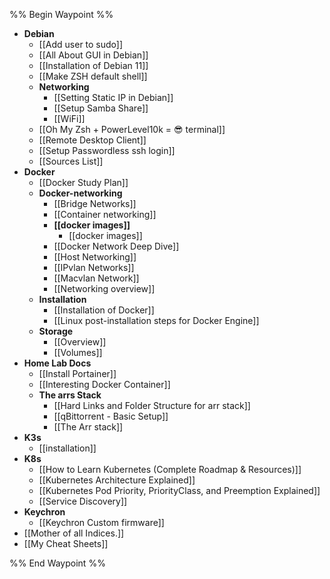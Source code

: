 %% Begin Waypoint %%
- **Debian**
	- [[Add user to sudo]]
	- [[All About GUI in Debian]]
	- [[Installation of Debian 11]]
	- [[Make ZSH default shell]]
	- **Networking**
		- [[Setting Static IP in Debian]]
		- [[Setup Samba Share]]
		- [[WiFi]]
	- [[Oh My Zsh + PowerLevel10k = 😎 terminal]]
	- [[Remote Desktop Client]]
	- [[Setup Passwordless ssh login]]
	- [[Sources List]]
- **Docker**
	- [[Docker Study Plan]]
	- **Docker-networking**
		- [[Bridge Networks]]
		- [[Container networking]]
		- **[[docker images]]**
			- [[docker images]]
		- [[Docker Network Deep Dive]]
		- [[Host Networking]]
		- [[IPvlan Networks]]
		- [[Macvlan Network]]
		- [[Networking overview]]
	- **Installation**
		- [[Installation of Docker]]
		- [[Linux post-installation steps for Docker Engine]]
	- **Storage**
		- [[Overview]]
		- [[Volumes]]
- **Home Lab Docs**
	- [[Install Portainer]]
	- [[Interesting Docker Container]]
	- **The arrs Stack**
		- [[Hard Links and Folder Structure for arr stack]]
		- [[qBittorrent - Basic Setup]]
		- [[The Arr stack]]
- **K3s**
	- [[installation]]
- **K8s**
	- [[How to Learn Kubernetes (Complete Roadmap & Resources)]]
	- [[Kubernetes Architecture Explained]]
	- [[Kubernetes Pod Priority, PriorityClass, and Preemption Explained]]
	- [[Service Discovery]]
- **Keychron**
	- [[Keychron Custom firmware]]
- [[Mother of all Indices.]]
- [[My Cheat Sheets]]

%% End Waypoint %%
